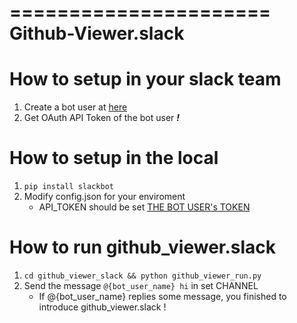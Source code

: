 ======================
Github-Viewer.slack
======================

# How to setup in your slack team
1. Create a bot user at [here](https://api.slack.com/apps?new_app=1)
2. Get OAuth API Token of the bot user <a name="api_token">***!***</a>

# How to setup in the local
1. `pip install slackbot`
2. Modify config.json for your enviroment
    - API\_TOKEN should be set [THE BOT USER's TOKEN](#api_token)

# How to run github\_viewer.slack
1. `cd github_viewer_slack && python github_viewer_run.py`
2. Send the message `@{bot_user_name} hi` in set CHANNEL
    - If @{bot\_user\_name} replies some message, you finished to introduce github\_viewer.slack !
